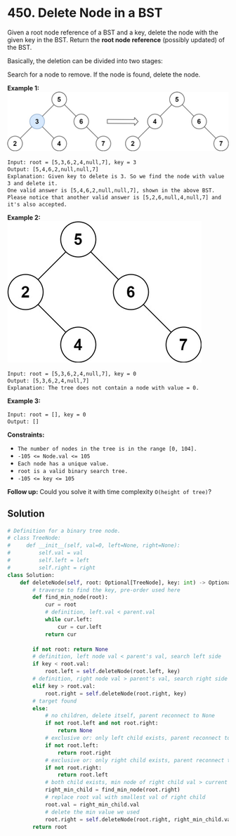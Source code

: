 # 450. Delete Node in a BST

Given a root node reference of a BST and a key, delete the node with the given key in the BST. Return the **root node reference** (possibly updated) of the BST.

Basically, the deletion can be divided into two stages:

Search for a node to remove.
If the node is found, delete the node.
 

**Example 1:**
![img_9.png](../Images/img_9.png)
```
Input: root = [5,3,6,2,4,null,7], key = 3
Output: [5,4,6,2,null,null,7]
Explanation: Given key to delete is 3. So we find the node with value 3 and delete it.
One valid answer is [5,4,6,2,null,null,7], shown in the above BST.
Please notice that another valid answer is [5,2,6,null,4,null,7] and it's also accepted.
```
**Example 2:**
![img_10.png](../Images/img_10.png)
```
Input: root = [5,3,6,2,4,null,7], key = 0
Output: [5,3,6,2,4,null,7]
Explanation: The tree does not contain a node with value = 0.
```
**Example 3:**
```
Input: root = [], key = 0
Output: []
``` 

**Constraints:**

* `The number of nodes in the tree is in the range [0, 104].`
* `-105 <= Node.val <= 105`
* `Each node has a unique value.`
* `root is a valid binary search tree.`
* `-105 <= key <= 105`
 

**Follow up:** Could you solve it with time complexity `O(height of tree)`?

## Solution
```python
# Definition for a binary tree node.
# class TreeNode:
#     def __init__(self, val=0, left=None, right=None):
#         self.val = val
#         self.left = left
#         self.right = right
class Solution:
    def deleteNode(self, root: Optional[TreeNode], key: int) -> Optional[TreeNode]:
        # traverse to find the key, pre-order used here
        def find_min_node(root):
            cur = root
            # definition, left.val < parent.val
            while cur.left:
                cur = cur.left
            return cur

        if not root: return None
        # definition, left node val < parent's val, search left side
        if key < root.val:
            root.left = self.deleteNode(root.left, key)
        # definition, right node val > parent's val, search right side
        elif key > root.val:
            root.right = self.deleteNode(root.right, key)
        # target found
        else:
            # no children, delete itself, parent reconnect to None
            if not root.left and not root.right:
                return None
            # exclusive or: only left child exists, parent reconnect to left child
            if not root.left:
                return root.right
            # exclusive or: only right child exists, parent reconnect to right child
            if not root.right:
                return root.left
            # both child exists, min node of right child val > current root val
            right_min_child = find_min_node(root.right)
            # replace root val with smallest val of right child
            root.val = right_min_child.val
            # delete the min value we used
            root.right = self.deleteNode(root.right, right_min_child.val)
        return root
```
